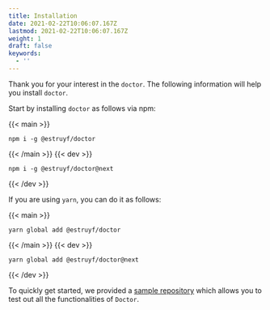 ```yaml
---
title: Installation
date: 2021-02-22T10:06:07.167Z
lastmod: 2021-02-22T10:06:07.167Z
weight: 1
draft: false
keywords:
  - ''
---
```


Thank you for your interest in the `doctor`. The following information will help you install `doctor`.

Start by installing `doctor` as follows via npm:

{{< main >}} 
```
npm i -g @estruyf/doctor
```
{{< /main >}}
{{< dev >}} 
```
npm i -g @estruyf/doctor@next
```
{{< /dev >}}

If you are using `yarn`, you can do it as follows:

{{< main >}}
```
yarn global add @estruyf/doctor
```
{{< /main >}}
{{< dev >}} 
```
yarn global add @estruyf/doctor@next
```
{{< /dev >}} 

To quickly get started, we provided a [sample repository](https://github.com/estruyf/doctor-sample) which allows you to test out all the functionalities of `Doctor`.
